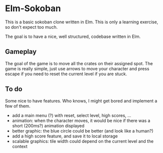 Elm-Sokoban
===========

This is a basic sokoban clone written in Elm.  This is only a learning exercise, so
don't expect too much.

The goal is to have a nice, well structured, codebase written in Elm.  

Gameplay
--------
The goal of the game is to move all the crates on their assigned spot.  The game is
really simple, just use arrows to move your character and press escape if you need
to reset the current level if you are stuck.

To do
-----
Some nice to have features.  Who knows, I might get bored and implement a few of
them.

* add a main menu (?) with reset, select level, high scores, ...
* animation: when the character moves, it would be nice if there was a short (200ms?)
  animation displayed
* better graphic: the blue circle could be better (and look like a human?)
* add a high score feature, and save it to local storage
* scalable graphics: tile width could depend on the current level and the context
